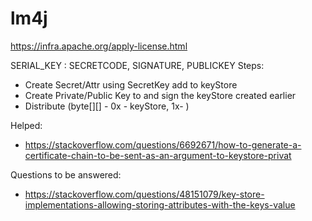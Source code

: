 # lm4j

https://infra.apache.org/apply-license.html

SERIAL_KEY : SECRETCODE, SIGNATURE, PUBLICKEY
Steps:

- Create Secret/Attr using SecretKey add to keyStore
- Create Private/Public Key to and sign the keyStore created earlier
- Distribute (byte[][] - 0x - keyStore, 1x- )


Helped:

- https://stackoverflow.com/questions/6692671/how-to-generate-a-certificate-chain-to-be-sent-as-an-argument-to-keystore-privat

Questions to be answered:

- https://stackoverflow.com/questions/48151079/key-store-implementations-allowing-storing-attributes-with-the-keys-value


